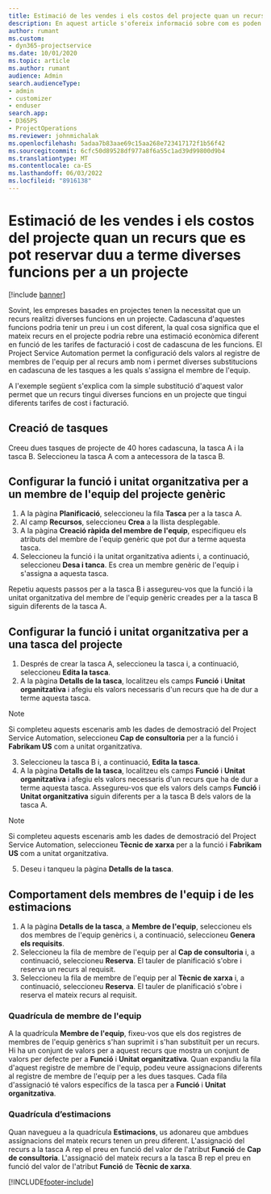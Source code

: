 ```yaml
---
title: Estimació de les vendes i els costos del projecte quan un recurs que es pot reservar duu a terme diverses funcions per a un projecte
description: En aquest article s'ofereix informació sobre com es poden utilitzar les dimensions dels preus per donar suport als preus i el cost d'un recurs que omple diverses funcions d'un projecte.
author: rumant
ms.custom:
- dyn365-projectservice
ms.date: 10/01/2020
ms.topic: article
ms.author: rumant
audience: Admin
search.audienceType:
- admin
- customizer
- enduser
search.app:
- D365PS
- ProjectOperations
ms.reviewer: johnmichalak
ms.openlocfilehash: 5adaa7b83aae69c15aa268e723417172f1b56f42
ms.sourcegitcommit: 6cfc50d89528df977a8f6a55c1ad39d99800d9b4
ms.translationtype: MT
ms.contentlocale: ca-ES
ms.lasthandoff: 06/03/2022
ms.locfileid: "8916138"
---
```

# <a name="estimate-project-sales-and-costs-when-a-bookable-resource-fills-multiple-roles-for-a-project"></a>Estimació de les vendes i els costos del projecte quan un recurs que es pot reservar duu a terme diverses funcions per a un projecte 

[!include [banner](../includes/psa-now-project-operations.md)]

Sovint, les empreses basades en projectes tenen la necessitat que un recurs realitzi diverses funcions en un projecte. Cadascuna d'aquestes funcions podria tenir un preu i un cost diferent, la qual cosa significa que el mateix recurs en el projecte podria rebre una estimació econòmica diferent en funció de les tarifes de facturació i cost de cadascuna de les funcions. El Project Service Automation permet la configuració dels valors al registre de membres de l'equip per al recurs amb nom i permet diverses substitucions en cadascuna de les tasques a les quals s'assigna el membre de l'equip.

A l'exemple següent s'explica com la simple substitució d'aquest valor permet que un recurs tingui diverses funcions en un projecte que tingui diferents tarifes de cost i facturació.

## <a name="create-tasks"></a>Creació de tasques
Creeu dues tasques de projecte de 40 hores cadascuna, la tasca A i la tasca B. Seleccioneu la tasca A com a antecessora de la tasca B.

## <a name="set-up-role-and-organization-unit-for-a-generic-project-team-member"></a>Configurar la funció i unitat organitzativa per a un membre de l'equip del projecte genèric

1. A la pàgina **Planificació**, seleccioneu la fila **Tasca** per a la tasca A. 
2. Al camp **Recursos**, seleccioneu **Crea** a la llista desplegable.
3. A la pàgina **Creació ràpida del membre de l'equip**, especifiqueu els atributs del membre de l'equip genèric que pot dur a terme aquesta tasca.
4. Seleccioneu la funció i la unitat organitzativa adients i, a continuació, seleccioneu **Desa i tanca**. Es crea un membre genèric de l'equip i s'assigna a aquesta tasca. 

Repetiu aquests passos per a la tasca B i assegureu-vos que la funció i la unitat organitzativa del membre de l'equip genèric creades per a la tasca B siguin diferents de la tasca A. 

## <a name="set-up-role-and-organization-unit-for-a-project-task"></a>Configurar la funció i unitat organitzativa per a una tasca del projecte

1. Després de crear la tasca A, seleccioneu la tasca i, a continuació, seleccioneu **Edita la tasca**.
2. A la pàgina **Detalls de la tasca**, localitzeu els camps **Funció** i **Unitat organitzativa** i afegiu els valors necessaris d'un recurs que ha de dur a terme aquesta tasca. 

  > [!NOTE]
  > Si completeu aquests escenaris amb les dades de demostració del Project Service Automation, seleccioneu **Cap de consultoria** per a la funció i **Fabrikam US** com a unitat organitzativa.

3. Seleccioneu la tasca B i, a continuació, **Edita la tasca**.
4. A la pàgina **Detalls de la tasca**, localitzeu els camps **Funció** i **Unitat organitzativa** i afegiu els valors necessaris d'un recurs que ha de dur a terme aquesta tasca. Assegureu-vos que els valors dels camps **Funció** i **Unitat organitzativa** siguin diferents per a la tasca B dels valors de la tasca A. 

  > [!NOTE]
  > Si completeu aquests escenaris amb les dades de demostració del Project Service Automation, seleccioneu **Tècnic de xarxa** per a la funció i **Fabrikam US** com a unitat organitzativa.

5. Deseu i tanqueu la pàgina **Detalls de la tasca**. 

## <a name="team-member-and-estimates-behavior"></a>Comportament dels membres de l'equip i de les estimacions 

1. A la pàgina **Detalls de la tasca**, a **Membre de l'equip**, seleccioneu els dos membres de l'equip genèrics i, a continuació, seleccioneu **Genera els requisits**. 
2. Seleccioneu la fila de membre de l'equip per al **Cap de consultoria** i, a continuació, seleccioneu **Reserva**. El tauler de planificació s'obre i reserva un recurs al requisit.
3. Seleccioneu la fila de membre de l'equip per al **Tècnic de xarxa** i, a continuació, seleccioneu **Reserva**. El tauler de planificació s'obre i reserva el mateix recurs al requisit.

### <a name="team-member-grid"></a>Quadrícula de membre de l'equip 
A la quadrícula **Membre de l'equip**, fixeu-vos que els dos registres de membres de l'equip genèrics s'han suprimit i s'han substituït per un recurs. Hi ha un conjunt de valors per a aquest recurs que mostra un conjunt de valors per defecte per a **Funció** i **Unitat organitzativa**.
Quan expandiu la fila d'aquest registre de membre de l'equip, podeu veure assignacions diferents al registre de membre de l'equip per a les dues tasques. Cada fila d'assignació té valors específics de la tasca per a **Funció** i **Unitat organitzativa**. 

### <a name="estimates-grid"></a>Quadrícula d’estimacions 
Quan navegueu a la quadrícula **Estimacions**, us adonareu que ambdues assignacions del mateix recurs tenen un preu diferent.
L'assignació del recurs a la tasca A rep el preu en funció del valor de l'atribut **Funció** de **Cap de consultoria**. L'assignació del mateix recurs a la tasca B rep el preu en funció del valor de l'atribut **Funció** de **Tècnic de xarxa**.



[!INCLUDE[footer-include](../includes/footer-banner.md)]
